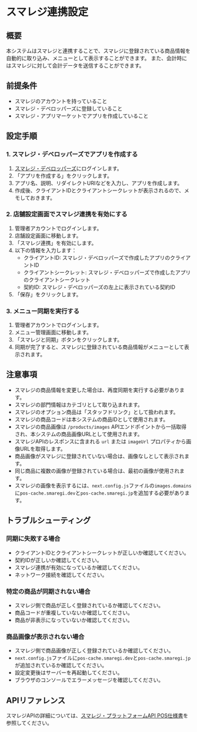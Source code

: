 # スマレジ連携設定

## 概要

本システムはスマレジと連携することで、スマレジに登録されている商品情報を自動的に取り込み、メニューとして表示することができます。
また、会計時にはスマレジに対して会計データを送信することができます。

## 前提条件

- スマレジのアカウントを持っていること
- スマレジ・デベロッパーズに登録していること
- スマレジ・アプリマーケットでアプリを作成していること

## 設定手順

### 1. スマレジ・デベロッパーズでアプリを作成する

1. [スマレジ・デベロッパーズ](https://developers.smaregi.dev/)にログインします。
2. 「アプリを作成する」をクリックします。
3. アプリ名、説明、リダイレクトURIなどを入力し、アプリを作成します。
4. 作成後、クライアントIDとクライアントシークレットが表示されるので、メモしておきます。

### 2. 店舗設定画面でスマレジ連携を有効にする

1. 管理者アカウントでログインします。
2. 店舗設定画面に移動します。
3. 「スマレジ連携」を有効にします。
4. 以下の情報を入力します：
   - クライアントID: スマレジ・デベロッパーズで作成したアプリのクライアントID
   - クライアントシークレット: スマレジ・デベロッパーズで作成したアプリのクライアントシークレット
   - 契約ID: スマレジ・デベロッパーズの左上に表示されている契約ID
5. 「保存」をクリックします。

### 3. メニュー同期を実行する

1. 管理者アカウントでログインします。
2. メニュー管理画面に移動します。
3. 「スマレジと同期」ボタンをクリックします。
4. 同期が完了すると、スマレジに登録されている商品情報がメニューとして表示されます。

## 注意事項

- スマレジの商品情報を変更した場合は、再度同期を実行する必要があります。
- スマレジの部門情報はカテゴリとして取り込まれます。
- スマレジのオプション商品は「スタッフドリンク」として扱われます。
- スマレジの商品コードは本システムの商品IDとして使用されます。
- スマレジの商品画像は `/products/images` APIエンドポイントから一括取得され、本システムの商品画像URLとして使用されます。
- スマレジAPIのレスポンスに含まれる `url` または `imageUrl` プロパティから画像URLを取得します。
- 商品画像がスマレジに登録されていない場合は、画像なしとして表示されます。
- 同じ商品に複数の画像が登録されている場合は、最初の画像が使用されます。
- スマレジの画像を表示するには、`next.config.js`ファイルの`images.domains`に`pos-cache.smaregi.dev`と`pos-cache.smaregi.jp`を追加する必要があります。

## トラブルシューティング

### 同期に失敗する場合

- クライアントIDとクライアントシークレットが正しいか確認してください。
- 契約IDが正しいか確認してください。
- スマレジ連携が有効になっているか確認してください。
- ネットワーク接続を確認してください。

### 特定の商品が同期されない場合

- スマレジ側で商品が正しく登録されているか確認してください。
- 商品コードが重複していないか確認してください。
- 商品が非表示になっていないか確認してください。

### 商品画像が表示されない場合

- スマレジ側で商品画像が正しく登録されているか確認してください。
- `next.config.js`ファイルに`pos-cache.smaregi.dev`と`pos-cache.smaregi.jp`が追加されているか確認してください。
- 設定変更後はサーバーを再起動してください。
- ブラウザのコンソールでエラーメッセージを確認してください。

## APIリファレンス

スマレジAPIの詳細については、[スマレジ・プラットフォームAPI POS仕様書](https://www1.smaregi.dev/apidoc/)を参照してください。
